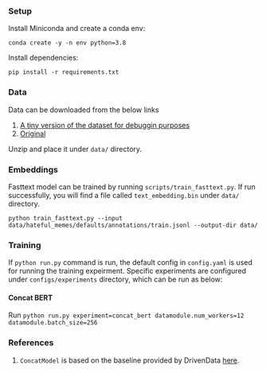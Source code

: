 ### Setup

Install Miniconda and create a conda env:

`conda create -y -n env python=3.8`

Install dependencies:

`pip install -r requirements.txt`


### Data

Data can be downloaded from the below links

1. [A tiny version of the dataset for debuggin purposes](https://drive.google.com/file/d/1tOxKetKwSB8Begw9t73KidWYqaI8QO0T/view?usp=sharing)
2. [Original](https://hatefulmemeschallenge.com/#about)

Unzip and place it under `data/` directory.


### Embeddings

Fasttext model can be trained by running `scripts/train_fasttext.py`. If run successfully, you will find a 
file called `text_embedding.bin` under `data/` directory.

`python train_fasttext.py --input data/hateful_memes/defaults/annotations/train.jsonl --output-dir data/`

### Training

If `python run.py` command is run, the default config in `config.yaml` is used for running the training expeirment. Specific experiments are configured under `configs/experiments` directory, which can be run as below:

#### Concat BERT
Run `python run.py experiment=concat_bert datamodule.num_workers=12 datamodule.batch_size=256`

### References

1. `ConcatModel` is based on the baseline provided by DrivenData [here](https://www.drivendata.co/blog/hateful-memes-benchmark/).

